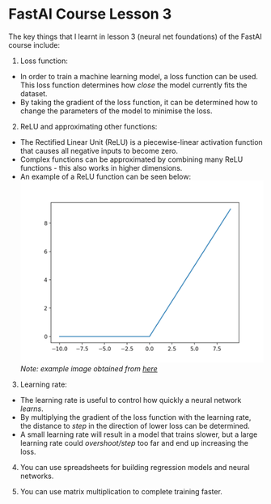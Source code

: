 # FastAI Course Lesson 3
The key things that I learnt in lesson 3 (neural net foundations) of the FastAI course include:
1. Loss function:
* In order to train a machine learning model, a loss function can be used. This loss function determines how *close* the model currently fits the dataset.
* By taking the gradient of the loss function, it can be determined how to change the parameters of the model to minimise the loss.

2. ReLU and approximating other functions:
* The Rectified Linear Unit (ReLU) is a piecewise-linear activation function that causes all negative inputs to become zero.
* Complex functions can be approximated by combining many ReLU functions - this also works in higher dimensions.
* An example of a ReLU function can be seen below:
![](/images/relu_example.png "Example of a ReLU Function")
*Note: example image obtained from [here](https://machinelearningmastery.com/rectified-linear-activation-function-for-deep-learning-neural-networks/)*

3. Learning rate:
* The learning rate is useful to control how quickly a neural network *learns*.
* By multiplying the gradient of the loss function with the learning rate, the distance to *step* in the direction of lower loss can be determined.
* A small learning rate will result in a model that trains slower, but a large learning rate could *overshoot/step* too far and end up increasing the loss.

4. You can use spreadsheets for building regression models and neural networks.

5. You can use matrix multiplication to complete training faster.
